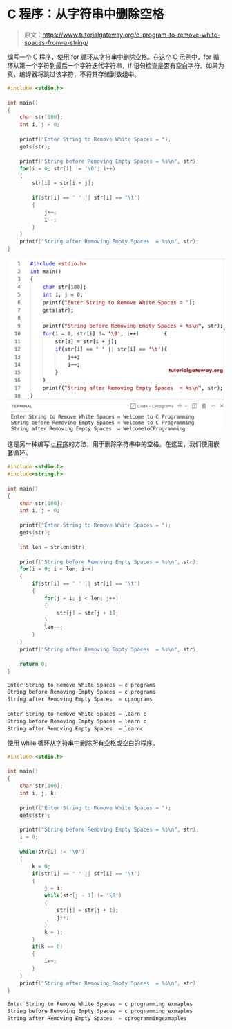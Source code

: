 # C 程序：从字符串中删除空格

> 原文：<https://www.tutorialgateway.org/c-program-to-remove-white-spaces-from-a-string/>

编写一个 C 程序，使用 for 循环从字符串中删除空格。在这个 C 示例中，for 循环从第一个字符到最后一个字符迭代字符串，if 语句检查是否有空白字符。如果为真，编译器将跳过该字符，不将其存储到数组中。

```c
#include <stdio.h>

int main()
{
    char str[100];
    int i, j = 0;

    printf("Enter String to Remove White Spaces = ");
    gets(str);

    printf("String before Removing Empty Spaces = %s\n", str);
    for(i = 0; str[i] != '\0'; i++)
    {
        str[i] = str[i + j];

        if(str[i] == ' ' || str[i] == '\t')
        {
            j++;
            i--;
        }
    }
    printf("String after Removing Empty Spaces  = %s\n", str);
}
```

![C Program to Remove White Spaces from a String](img/a0409fe03f4606cf101baac6ab58d025.png)

这是另一种编写 [c 程序](https://www.tutorialgateway.org/c-programming-examples/)的方法，用于删除字符串中的空格。在这里，我们使用嵌套循环。

```c
#include <stdio.h>
#include<string.h>

int main()
{
    char str[100];
    int i, j = 0;

    printf("Enter String to Remove White Spaces = ");
    gets(str);

    int len = strlen(str);

    printf("String before Removing Empty Spaces = %s\n", str);
    for(i = 0; i < len; i++)
    {
        if(str[i] == ' ' || str[i] == '\t')
        {
            for(j = i; j < len; j++)
            {
                str[j] = str[j + 1];
            }
            len--;
        }
    }
    printf("String after Removing Empty Spaces  = %s\n", str);

    return 0;
}
```

```c
Enter String to Remove White Spaces = c programs
String before Removing Empty Spaces = c programs
String after Removing Empty Spaces  = cprograms

Enter String to Remove White Spaces = learn c
String before Removing Empty Spaces = learn c
String after Removing Empty Spaces  = learnc
```

使用 while 循环从字符串中删除所有空格或空白的程序。

```c
#include <stdio.h>

int main()
{
    char str[100];
    int i, j, k;

    printf("Enter String to Remove White Spaces = ");
    gets(str);

    printf("String before Removing Empty Spaces = %s\n", str);
    i = 0;

    while(str[i] != '\0')
    {
        k = 0;
        if(str[i] == ' ' || str[i] == '\t')
        {
            j = i;
            while(str[j - 1] != '\0')
            {
                str[j] = str[j + 1];
                j++;
            }
            k = 1;
        }
        if(k == 0)
        {
            i++;
        }
    }
    printf("String after Removing Empty Spaces  = %s\n", str);
}
```

```c
Enter String to Remove White Spaces = c programming exmaples
String before Removing Empty Spaces = c programming exmaples
String after Removing Empty Spaces  = cprogrammingexmaples
```